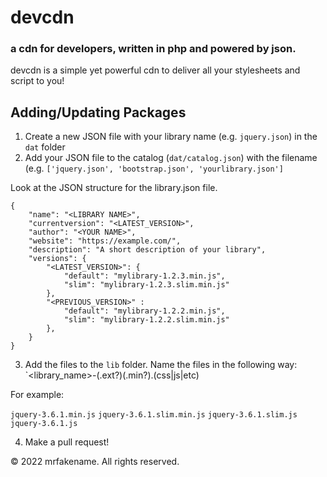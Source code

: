 # devcdn
### a cdn for developers, written in php and powered by json.
devcdn is a simple yet powerful cdn to deliver all your stylesheets and script to you!
## Adding/Updating Packages
1. Create a new JSON file with your library name (e.g. `jquery.json`) in the `dat` folder
2. Add your JSON file to the catalog (`dat/catalog.json`) with the filename (e.g. `['jquery.json', 'bootstrap.json', 'yourlibrary.json']`

Look at the JSON structure for the library.json file.
```
{
    "name": "<LIBRARY NAME>",
    "currentversion": "<LATEST_VERSION>",
    "author": "<YOUR NAME>",
    "website": "https://example.com/",
    "description": "A short description of your library",
    "versions": {
        "<LATEST_VERSION>": {
            "default": "mylibrary-1.2.3.min.js",
            "slim": "mylibrary-1.2.3.slim.min.js"
        },
        "<PREVIOUS_VERSION>" :
            "default": "mylibrary-1.2.2.min.js",
            "slim": "mylibrary-1.2.2.slim.min.js"
        },
    }
}
```
3. Add the files to the `lib` folder. Name the files in the following way:
`<library_name>-<version>(.ext?)(.min?).(css|js|etc)

For example:

`jquery-3.6.1.min.js`
`jquery-3.6.1.slim.min.js`
`jquery-3.6.1.slim.js`
`jquery-3.6.1.js`

4. Make a pull request!


&copy; 2022 mrfakename. All rights reserved.
